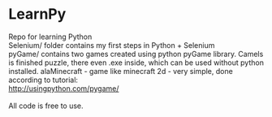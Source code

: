 # LearnPy
Repo for learning Python <br>
Selenium/ folder contains my first steps in Python + Selenium <br>
pyGame/ contains two games created using python pyGame library. Camels is finished puzzle, there even .exe inside, which can be used without python installed. alaMinecraft - game like minecraft 2d - very simple, done according to tutorial: <br>
http://usingpython.com/pygame/ <br>
<br>
All code is free to use.
